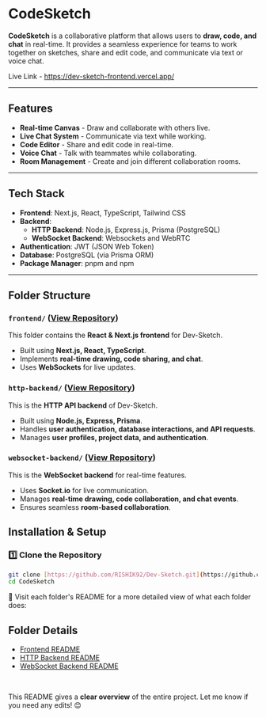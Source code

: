 # CodeSketch

**CodeSketch** is a collaborative platform that allows users to **draw, code, and chat** in real-time. It provides a seamless experience for teams to work together on sketches, share and edit code, and communicate via text or voice chat.

Live Link - https://dev-sketch-frontend.vercel.app/

---

## Features
-  **Real-time Canvas** - Draw and collaborate with others live.
-  **Live Chat System** - Communicate via text while working.
-  **Code Editor** - Share and edit code in real-time.
-  **Voice Chat** - Talk with teammates while collaborating.
-  **Room Management** - Create and join different collaboration rooms.

---

## Tech Stack
- **Frontend**: Next.js, React, TypeScript, Tailwind CSS
- **Backend**:
  - **HTTP Backend**: Node.js, Express.js, Prisma (PostgreSQL)
  - **WebSocket Backend**: Websockets and WebRTC
- **Authentication**: JWT (JSON Web Token)
- **Database**: PostgreSQL (via Prisma ORM)
- **Package Manager**: pnpm and npm

---

## Folder Structure

### `frontend/` ([View Repository](https://github.com/Shivam1983/CodeSketch/tree/main/frontend))
This folder contains the **React & Next.js frontend** for Dev-Sketch.  
- Built using **Next.js, React, TypeScript**.  
- Implements **real-time drawing, code sharing, and chat**.  
- Uses **WebSockets** for live updates.  

### `http-backend/` ([View Repository](https://github.com/Shivam1983/CodeSketch/tree/main/http-backend))
This is the **HTTP API backend** of Dev-Sketch.  
- Built using **Node.js, Express, Prisma**.  
- Handles **user authentication, database interactions, and API requests**.
- Manages **user profiles, project data, and authentication**.  

### `websocket-backend/` ([View Repository](https://github.com/Shivam1983/CodeSketch/tree/main/websocket-backend))
This is the **WebSocket backend** for real-time features.  
- Uses **Socket.io** for live communication.  
- Manages **real-time drawing, code collaboration, and chat events**.  
- Ensures seamless **room-based collaboration**.  

## Installation & Setup

### 1️⃣ Clone the Repository
```sh
git clone [https://github.com/RISHIK92/Dev-Sketch.git](https://github.com/Shivam1983/CodeSketch)
cd CodeSketch
```
🔎 Visit each folder's README for a more detailed view of what each folder does:

## Folder Details

- [Frontend README](https://github.com/Shivam1983/CodeSketch/tree/main/frontend)  
- [HTTP Backend README](https://github.com/Shivam1983/CodeSketch/tree/main/http-backend)  
- [WebSocket Backend README](https://github.com/Shivam1983/CodeSketch/tree/main/websocket-backend)
  
&nbsp;
&nbsp;
&nbsp;
&nbsp;

This README gives a **clear overview** of the entire project. Let me know if you need any edits! 😊
